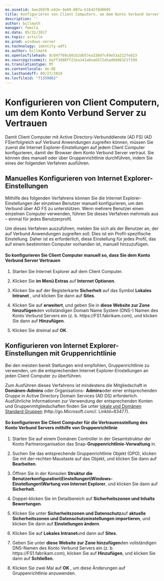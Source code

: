 ```yaml
---
ms.assetid: 4ae26970-e42e-4e69-887a-b16d2f8d0695
title: Konfigurieren von Client Computern, um dem Konto Verbund Server zu Vertrauen
description: ''
author: billmath
manager: femila
ms.date: 05/31/2017
ms.topic: article
ms.prod: windows-server
ms.technology: identity-adfs
ms.author: billmath
ms.openlocfilehash: 8c047f69cb0cb2db57ea33697c49e53a212fe823
ms.sourcegitcommit: 6aff3d88ff22ea141a6ea6572a5ad8dd6321f199
ms.translationtype: MT
ms.contentlocale: de-DE
ms.lasthandoff: 09/27/2019
ms.locfileid: "71359862"
---
```

# <a name="configure-client-computers-to-trust-the-account-federation-server"></a>Konfigurieren von Client Computern, um dem Konto Verbund Server zu Vertrauen

Damit Client Computer mit Active Directory-Verbunddienste (AD FS) \(AD FS\)erfolgreich auf Verbund Anwendungen zugreifen können, müssen Sie zuerst die Internet Explorer-Einstellungen auf jedem Client Computer konfigurieren, damit der Browser dem Konto Verbund Server vertraut. Sie können dies manuell oder über Gruppenrichtlinie durchführen, indem Sie eines der folgenden Verfahren ausführen.  
  
## <a name="configuring-internet-explorer-settings-manually"></a>Manuelles Konfigurieren von Internet Explorer-Einstellungen  
Mithilfe des folgenden Verfahrens können Sie die Internet Explorer-Einstellungen der einzelnen Benutzer manuell konfigurieren, um den Verbund über AD FS zu unterstützen. Wenn mehrere Benutzer einen einzelnen Computer verwenden, führen Sie dieses Verfahren mehrmals aus – einmal für jedes Benutzerprofil.  
  
Um dieses Verfahren auszuführen, melden Sie sich als der Benutzer an, der auf Verbund Anwendungen zugreifen soll. Dies ist ein Profil\-spezifische Einstellung. Daher ist es erforderlich, diese Einstellung für jedes Profil, das auf einem bestimmten Computer vorhanden ist, manuell hinzuzufügen.  
  
#### <a name="to-manually-configure-client-computers-to-trust-the-account-federation-server"></a>So konfigurieren Sie Client Computer manuell so, dass Sie dem Konto Verbund Server Vertrauen  
  
1.  Starten Sie Internet Explorer auf dem Client Computer.  
  
2.  Klicken Sie **im Menü Extras** auf **Internet Optionen**.  
  
3.  Klicken Sie auf der Registerkarte **Sicherheit** auf das Symbol **Lokales Intranet** , und klicken Sie dann auf **Sites**.  
  
4.  Klicken Sie auf **erweitert**, und geben Sie in **diese Website zur Zone hinzufügen**den vollständigen Domain Name System \(DNS-\) Namen des Konto Verbund Servers ein \(z. b. https:\/\/FS1.fabrikam.com\), und klicken Sie dann auf **Hinzufügen**.  
  
5.  Klicken Sie dreimal auf **OK**.  
  
## <a name="configuring-internet-explorer-settings-by-using-grouppolicy"></a>Konfigurieren von Internet Explorer-Einstellungen mit Gruppenrichtlinie  
Bei den meisten bereit Stellungen wird empfohlen, Gruppenrichtlinie zu verwenden, um die entsprechenden Internet Explorer-Einstellungen an jeden Client Computer zu überführen.  
  
Zum Ausführen dieses Verfahrens ist mindestens die Mitgliedschaft in **Domänen-Admins** oder Organisations- **Admins**oder einer entsprechenden Gruppe in Active Directory Domain Services \(AD DS\) erforderlich.  Ausführliche Informationen zur Verwendung der entsprechenden Konten und Gruppenmitgliedschaften finden Sie unter [lokale und Domänen Standard Gruppen](https://go.microsoft.com/fwlink/?LinkId=83477) \(http:\/\/go.Microsoft.com\/\/. LinkId\=83477\).   
  
#### <a name="to-configure-client-computers-to-trust-the-account-federation-server-by-using-grouppolicy"></a>So konfigurieren Sie Client Computer für die Vertrauensstellung des Konto Verbund Servers mithilfe von Gruppenrichtlinie  
  
1.  Starten Sie auf einem Domänen Controller in der Gesamtstruktur der Konto Partnerorganisation das Snap\-**Gruppenrichtlinie-Verwaltung** in.  
  
2.  Suchen Sie das entsprechende Gruppenrichtlinie Objekt \(GPO\), klicken Sie mit der\-rechten Maustaste auf das Objekt, und klicken Sie dann auf **Bearbeiten**.  
  
3.  Öffnen Sie in der Konsolen **Struktur die Benutzerkonfiguration\\Einstellungen\\Windows-Einstellungen\\Wartung von Internet Explorer**, und klicken Sie dann auf **Sicherheit**.  
  
4.  Doppel\-klicken Sie im Detailbereich auf **Sicherheitszonen und Inhalts Bewertungen**.  
  
5.  Klicken Sie unter **Sicherheitszonen und Datenschutz**auf **aktuelle Sicherheitszonen und Datenschutzeinstellungen importieren**, und klicken Sie dann auf **Einstellungen ändern**.  
  
6.  Klicken Sie auf **Lokales Intranet**und dann auf **Sites**.  
  
7.  Geben Sie unter **diese Website zur Zone hinzufügen**den vollständigen DNS-Namen des Konto Verbund Servers ein \(z. b. https:\/\/FS1.fabrikam.com\), klicken Sie auf **Hinzufügen**, und klicken Sie dann auf **Schließen**.  
  
8.  Klicken Sie zwei Mal auf **OK** , um diese Änderungen auf Gruppenrichtlinie anzuwenden.  
  
